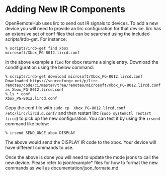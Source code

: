 # Adding New IR Components

OpenRemoteHub uses lirc to send out IR signals to devices.  To add a new device you will need to provide an lirc configuration for that device.  lirc has an extensive set of conf files that can be searched using the included scripts/irdb-get.  For instance:

``` terminal
% scripts/irdb-get find xbox
microsoft/Xbox_PG-8012.lircd.conf
```

In the above example a `find` for xbox returns a single entry.  Download the condifiguration using the below command:

``` terminal
% scripts/irdb-get download microsoft/Xbox_PG-8012.lircd.conf
Downloaded https://sourceforge.net/p/lirc-remotes/code/ci/master/tree/remotes/microsoft/Xbox_PG-8012.lircd.conf as Xbox_PG-8012.lircd.conf
% ls *.conf
Xbox_PG-8012.lircd.conf
```

Copy the conf file with `sudo cp  Xbox_PG-8012.lircd.conf /etc/lirc/lircd.d.conf/` and then restart lirc (`sudo systemctl restart lircd`) to pick up the new configuration.  You can test it by using the `irsend` command like below:

```terminal
% irsend SEND_ONCE xbox DISPLAY
```

The above would send the DISPLAY IR code to the xbox.  Your device will have different commands to use.

Once the above is done you will need to update the mode jsons to call the new device.  Please refer to json/example* files for how to format the new commands as well as documentation/json_formate.md.

